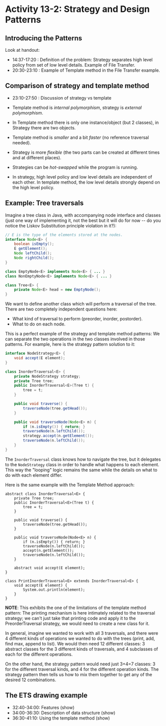 # Activity 13-2: Strategy and Design Patterns

## Introducing the Patterns

Look at handout:

- 14:37-17:20 : Definition of the problem: Strategy separates high level policy from set of low level details. Example of File Transfer.
- 20:30-23:10 : Example of Template method in the File Transfer example.


## Comparison of strategy and template method

- 23:10-27:50 : Discussion of strategy vs template

- Template method is *internal polymorphism*, strategy is *external polymorphism*.
- In Template method there is only one instance/object (but 2 classes), in Strategy there are two objects.
- Template method is *smaller* and a bit *faster* (no reference traversal needed).
- Strategy is more *flexible* (the two parts can be created at different times and at different places).
- Strategies can be *hot-swapped* while the program is running.
- In strategy, high level policy and low level details are independent of each other. In template method, the low level details strongly depend on the high level policy.

## Example: Tree traversals

Imagine a tree class in Java, with accompanying node interface and classes (just one way of implementing it, not the best but it will do for now -- do you notice the Liskov Substitution principle violation in it?):
```java
// E is the type of the elements stored at the nodes.
interface Node<E> {
	boolean isEmpty();
	E getElement();
	Node leftChild();
	Node rightChild();
}

class EmptyNode<E> implements Node<E> { ... }
class NonEmptyNode<E> implements Node<E> { ... }

class Tree<E> {
	private Node<E> head = new EmptyNode();
}
```
We want to define another class which will perform a traversal of the tree. There are two completely independent questions here:

- What kind of traversal to perform (preorder, inorder, postorder).
- What to do on each node.

This is a perfect example of the strategy and template method patterns: We can separate the two operations in the two classes involved in those patterns. For example, here is the strategy pattern solution to it:

```java
interface NodeStrategy<E> {
	void accept(E element);
}

class InorderTraversal<E> {
	private NodeStrategy strategy;
	private Tree tree;
	public InorderTraversal<E>(Tree t) {
		tree = t;
	}

	public void traverse() {
		traverseNode(tree.getHead());
	}

	public void traverseNode(Node<E> n) {
		if (n.isEmpty()) { return; }
		traverseNode(n.leftChild());
		strategy.accept(n.getElement());
		traverseNode(n.leftChild());
	}
}
```
The `InorderTraversal` class knows how to navigate the tree, but it delegates to the `NodeStrategy` class in order to handle what happens to each element. This way the "looping" logic remains the same while the details on what to do with each element differ.

Here is the same example with the Template Method approach:
```
abstract class InorderTraversal<E> {
	private Tree tree;
	public InorderTraversal<E>(Tree t) {
		tree = t;
	}

	public void traverse() {
		traverseNode(tree.getHead());
	}

	public void traverseNode(Node<E> n) {
		if (n.isEmpty()) { return; }
		traverseNode(n.leftChild());
		accept(n.getElement());
		traverseNode(n.leftChild());
	}

	abstract void accept(E element);
}

class PrintInorderTraversal<E> extends InorderTraversal<E> {
	void accept(E element) {
		System.out.println(element);
	}
}
```

**NOTE**: This exhibits the one of the limitations of the template method pattern: The printing mechanism is here intimately related to the traversal strategy; we can't just take that printing code and apply it to the PreorderTraversal strategy, we would need to create a new class for it.

In general, imagine we wanted to work with all 3 traversals, and there were 4 different kinds of operations we wanted to do with the trees (print, add, find max, append to list). We would then need 12 different classes: 3 abstract classes for the 3 different kinds of traversals, and 4 subclasses of each for the different operations.

On the other hand, the strategy pattern would need just 3+4=7 classes: 3 for the different traversal kinds, and 4 for the different operation kinds. The strategy pattern then tells us how to mix them together to get any of the desired 12 combinations.

## The ETS drawing example

- 32:40-34:00: Features (show)
- 34:00-36:30: Description of data structure (show)
- 36:30-41:10: Using the template method (show)
